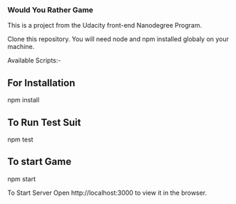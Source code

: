 ### Would You Rather Game
This is a project from the Udacity front-end Nanodegree Program.

Clone this repository. You will need node and npm installed globaly on your machine.

Available Scripts:-
## For Installation
npm install


## To Run Test Suit
npm test

## To start Game
npm start

To Start Server Open http://localhost:3000 to view it in the browser.